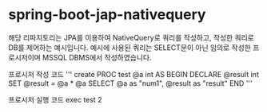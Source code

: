 # spring-boot-jap-nativequery
해당 리파지토리는 JPA를 이용하여 NativeQuery로 쿼리를 작성하고, 작성한 쿼리로 DB를 제어하는 예시입니다.
예시에 사용된 쿼리는 SELECT문이 아닌 임의로 작성한 프로시저이며 MSSQL DBMS에서 작성하였습니다.

프로시저 작성 코드
'''
create PROC test
	@a int
AS
BEGIN
	DECLARE @result int
	SET @result = @a * @a
	SELECT @a as "num1", @result as "result"
END
'''

프로시저 실행 코드
exec test 2
